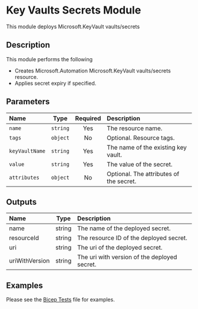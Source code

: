 # Key Vaults Secrets Module

This module deploys Microsoft.KeyVault vaults/secrets

## Description

This module performs the following

- Creates Microsoft.Automation Microsoft.KeyVault vaults/secrets resource.
- Applies secret expiry if specified.

## Parameters

| Name           | Type     | Required | Description                             |
| :------------- | :------: | :------: | :-------------------------------------- |
| `name`         | `string` | Yes      | The resource name.                      |
| `tags`         | `object` | No       | Optional. Resource tags.                |
| `keyVaultName` | `string` | Yes      | The name of the existing key vault.     |
| `value`        | `string` | Yes      | The value of the secret.                |
| `attributes`   | `object` | No       | Optional. The attributes of the secret. |

## Outputs

| Name           | Type   | Description                                  |
| :------------- | :----: | :------------------------------------------- |
| name           | string | The name of the deployed secret.             |
| resourceId     | string | The resource ID of the deployed secret.      |
| uri            | string | The uri of the deployed secret.              |
| uriWithVersion | string | The uri with version of the deployed secret. |

## Examples

Please see the [Bicep Tests](test/main.test.bicep) file for examples.